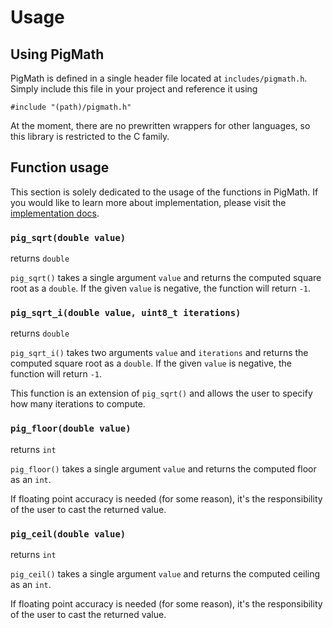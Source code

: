 # Usage

## Using PigMath

PigMath is defined in a single header file located at `includes/pigmath.h`. Simply include this file in your project and reference it using

`#include "(path)/pigmath.h"`

At the moment, there are no prewritten wrappers for other languages, so this library is restricted to the C family.

## Function usage

This section is solely dedicated to the usage of the functions in PigMath. If you would like to learn more about implementation, please visit the [implementation docs](implementation.md).

### `pig_sqrt(double value)`

returns `double`

`pig_sqrt()` takes a single argument `value` and returns the computed square root as a `double`. If the given `value` is negative, the function will return `-1`.

### `pig_sqrt_i(double value, uint8_t iterations)`

returns `double`

`pig_sqrt_i()` takes two arguments `value` and `iterations` and returns the computed square root as a `double`. If the given `value` is negative, the function will return `-1`.

This function is an extension of `pig_sqrt()` and allows the user to specify how many iterations to compute.

### `pig_floor(double value)`

returns `int`

`pig_floor()` takes a single argument `value` and returns the computed floor as an `int`.

If floating point accuracy is needed (for some reason), it's the responsibility of the user to cast the returned value.

### `pig_ceil(double value)`

returns `int`

`pig_ceil()` takes a single argument `value` and returns the computed ceiling as an `int`.

If floating point accuracy is needed (for some reason), it's the responsibility of the user to cast the returned value.
